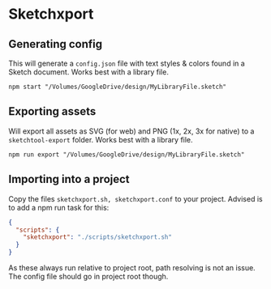 # Sketchxport

## Generating config

This will generate a `config.json` file with text styles & colors found in a Sketch document.
Works best with a library file.

```console
npm start "/Volumes/GoogleDrive/design/MyLibraryFile.sketch"
```

## Exporting assets

Will export all assets as SVG (for web) and PNG (1x, 2x, 3x for native) to a `sketchtool-export` folder.
Works best with a library file.

```console
npm run export "/Volumes/GoogleDrive/design/MyLibraryFile.sketch"
```

## Importing into a project

Copy the files `sketchxport.sh, sketchxport.conf` to your project.
Advised is to add a npm run task for this:

```json
{
  "scripts": {
    "sketchxport": "./scripts/sketchxport.sh"
  }
}
```

As these always run relative to project root, path resolving is not an issue.
The config file should go in project root though.
